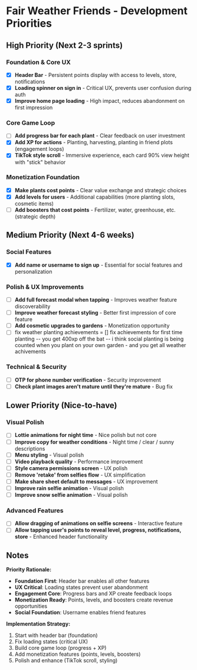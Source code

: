# Fair Weather Friends - Development Priorities

## High Priority (Next 2-3 sprints)

### Foundation & Core UX

- [x] **Header Bar** - Persistent points display with access to levels, store, notifications
- [x] **Loading spinner on sign in** - Critical UX, prevents user confusion during auth
- [x] **Improve home page loading** - High impact, reduces abandonment on first impression

### Core Game Loop

- [ ] **Add progress bar for each plant** - Clear feedback on user investment
- [x] **Add XP for actions** - Planting, harvesting, planting in friend plots (engagement loops)
- [x] **TikTok style scroll** - Immersive experience, each card 90% view height with "stick" behavior

### Monetization Foundation

- [x] **Make plants cost points** - Clear value exchange and strategic choices
- [x] **Add levels for users** - Additional capabilities (more planting slots, cosmetic items)
- [ ] **Add boosters that cost points** - Fertilizer, water, greenhouse, etc. (strategic depth)

## Medium Priority (Next 4-6 weeks)

### Social Features

- [x] **Add name or username to sign up** - Essential for social features and personalization

### Polish & UX Improvements

- [ ] **Add full forecast modal when tapping** - Improves weather feature discoverability
- [ ] **Improve weather forecast styling** - Better first impression of core feature
- [ ] **Add cosmetic upgrades to gardens** - Monetization opportunity
- [ ] fix weather planting achievements
      = [] fix achievements for first time planting -- you get 400xp off the bat -- i think social planting is being counted when you plant on your own garden - and you get all weather achivements

### Technical & Security

- [ ] **OTP for phone number verification** - Security improvement
- [ ] **Check plant images aren't mature until they're mature** - Bug fix

## Lower Priority (Nice-to-have)

### Visual Polish

- [ ] **Lottie animations for night time** - Nice polish but not core
- [ ] **Improve copy for weather conditions** - Night time / clear / sunny descriptions
- [ ] **Menu styling** - Visual polish
- [ ] **Video playback quality** - Performance improvement
- [ ] **Style camera permissions screen** - UX polish
- [ ] **Remove 'retake' from selfies flow** - UX simplification
- [ ] **Make share sheet default to messages** - UX improvement
- [ ] **Improve rain selfie animation** - Visual polish
- [ ] **Improve snow selfie animation** - Visual polish

### Advanced Features

- [ ] **Allow dragging of animations on selfie screens** - Interactive feature
- [ ] **Allow tapping user's points to reveal level, progress, notifications, store** - Enhanced header functionality

## Notes

**Priority Rationale:**

- **Foundation First**: Header bar enables all other features
- **UX Critical**: Loading states prevent user abandonment
- **Engagement Core**: Progress bars and XP create feedback loops
- **Monetization Ready**: Points, levels, and boosters create revenue opportunities
- **Social Foundation**: Username enables friend features

**Implementation Strategy:**

1. Start with header bar (foundation)
2. Fix loading states (critical UX)
3. Build core game loop (progress + XP)
4. Add monetization features (points, levels, boosters)
5. Polish and enhance (TikTok scroll, styling)
